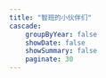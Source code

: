 ```yaml
--- 
title: "智班的小伙伴们"
cascade:
    groupByYear: false
    showDate: false
    showSummary: false
    paginate: 30
---
```


# 